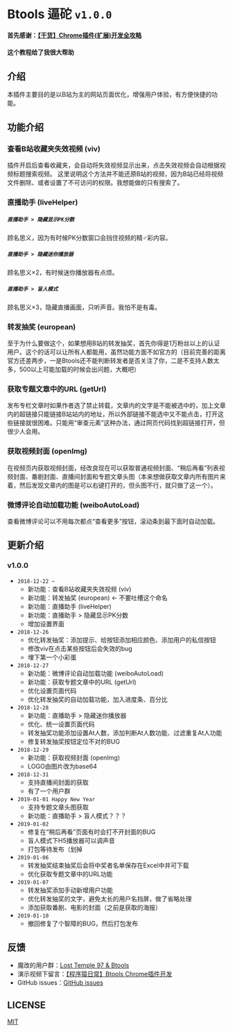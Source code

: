 # Btools 逼砣 `v1.0.0`

#### 首先感谢：[【干货】Chrome插件(扩展)开发全攻略](https://www.cnblogs.com/liuxianan/p/chrome-plugin-develop.html)
#### 这个教程给了我很大帮助

## 介绍
本插件主要目的是以B站为主的网站页面优化，增强用户体验，有方便快捷的功能。

## 功能介绍

### 查看B站收藏夹失效视频 (viv)
插件开启后查看收藏夹，会自动将失效视频显示出来，点击失效视频会自动根据视频标题搜索视频。
这里说明这个方法并不能还原B站的视频，因为B站已经将视频文件删除、或者设置了不可访问的权限。我想能做的只有搜索了。

### 直播助手 (liveHelper)

##### `直播助手 > 隐藏显示PK分数`
顾名思义，因为有时候PK分数窗口会挡住视频的精♂彩内容。

##### `直播助手 > 隐藏迷你播放器`
顾名思义×2，有时候迷你播放器有点烦。

##### `直播助手 > 盲人模式`
顾名思义×3，隐藏直播画面，只听声音。我怕不是有毒。

### 转发抽奖 (european)
至于为什么要做这个，如果想用B站的转发抽奖，首先你得是1万粉丝以上的认证用户。这个的话可以让所有人都能用，虽然功能方面不如官方的（目前完善的距离官方还差两步，一是Btools还不能判断转发者是否关注了你，二是不支持人数太多，500以上可能加载的时候会出问题，大概吧）

### 获取专题文章中的URL (getUrl)
发布专栏文章时如果作者选了禁止转载，文章内的文字是不能被选中的，加上文章内的超链接只能链接B站站内的地址，所以外部链接不能选中又不能点击，打开这些链接就很困难。只能用“审查元素”这种办法，通过网页代码找到超链接打开，但很少人会用。

### 获取视频封面 (openImg)
在视频页内获取视频封面，经改良现在可以获取普通视频封面、“稍后再看”列表视频封面、番剧封面、直播间封面和专题文章头图（本来想做获取文章内所有图片来着，然后发现文章内的图是可以右键打开的，但头图不行，就只做了这一个）。

### 微博评论自动加载功能 (weiboAutoLoad)
查看微博评论可以不用每次都点“查看更多”按钮，滚动条到最下面时自动加载。

## 更新介绍

### v1.0.0
* `2018-12-22 ~ `
   * 新功能：查看B站收藏夹失效视频 (viv)
   * 新功能：转发抽奖 (european) ← 不要吐槽这个命名
   * 新功能：直播助手 (liveHelper)
   * 新功能：直播助手 > 隐藏显示PK分数
   * 增加设置界面
* `2018-12-26`
   * 优化转发抽奖：添加提示、给按钮添加相应颜色、添加用户的私信按钮
   * 修改viv在点击某些按钮后会失效的bug
   * 埋下第一个小彩蛋
* `2018-12-27`
   * 新功能：微博评论自动加载功能 (weiboAutoLoad)
   * 新功能：获取专题文章中的URL (getUrl)
   * 优化设置页面代码
   * 优化转发抽奖的自动加载功能，加入进度条、百分比
* `2018-12-28`
   * 新功能：直播助手 > 隐藏迷你播放器
   * 优化、统一设置页面代码
   * 转发抽奖功能添加设置At人数，添加判断At人数功能、过滤重复At人功能
   * 修复转发抽奖按钮定位不对的BUG
* `2018-12-29`
   * 新功能：获取视频封面 (openImg)
   * LOGO由图片改为base64
* `2018-12-31`
   * 支持直播间封面的获取
   * 有了一个用户群
* `2019-01-01 Happy New Year`
   * 支持专题文章头图获取
   * 新功能：直播助手 > 盲人模式？？？
* `2019-01-02`
   * 修复在“稍后再看”页面有时会打不开封面的BUG
   * 盲人模式下H5播放器可以调声音
   * 打包等待发布（划掉
* `2019-01-06`
   * 转发抽奖结束抽奖后会将中奖者名单保存在Excel中并可下载
   * 优化获取专题文章中的URL功能
* `2019-01-07`
   * 转发抽奖添加手动新增用户功能
   * 优化转发抽奖的文字，避免太长的用户名挡屏，做了省略处理
   * 添加获取番剧、电影的封面（之前是获取的海报）
* `2019-01-10`
   * 撤回修复了个智障的BUG，然后打包发布

## 反馈
* 魔改的用户群：[Lost Temple 97 & Btools](https://jq.qq.com/?_wv=1027&k=5WdaKxF)
* 演示视频下留言：[【程序猿日常】Btools Chrome插件开发](https://www.bilibili.com/video/av38950957/)
* GitHub issues：[GitHub issues](https://github.com/imba97/Btools/issues)

## LICENSE
[MIT](https://github.com/imba97/Btools/blob/master/LICENSE)
